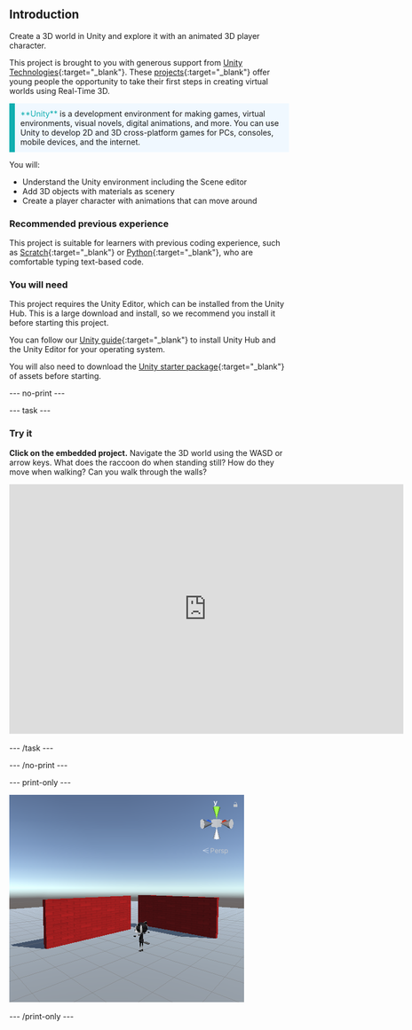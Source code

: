 ## Introduction

Create a 3D world in Unity and explore it with an animated 3D player character.

This project is brought to you with generous support from [Unity Technologies](https://unity.com/){:target="_blank"}.  These [projects](https://projects.raspberrypi.org/en/pathways/unity-intro){:target="_blank"} offer young people the opportunity to take their first steps in creating virtual worlds using Real-Time 3D.

<p style="border-left: solid; border-width:10px; border-color: #0faeb0; background-color: aliceblue; padding: 10px;">
<span style="color: #0faeb0">**Unity**</span> is a development environment for making games, virtual environments, visual novels, digital animations, and more. You can use Unity to develop 2D and 3D cross-platform games for PCs, consoles, mobile devices, and the internet.
</p>

You will:
+ Understand the Unity environment including the Scene editor
+ Add 3D objects with materials as scenery
+ Create a player character with animations that can move around

### Recommended previous experience
This project is suitable for learners with previous coding experience, such as [Scratch](https://projects.raspberrypi.org/en/pathways/scratch-intro){:target="_blank"} or [Python](https://projects.raspberrypi.org/en/pathways/python-intro){:target="_blank"}, who are comfortable typing text-based code.

### You will need
This project requires the Unity Editor, which can be installed from the Unity Hub. This is a large download and install, so we recommend you install it before starting this project.

You can follow our [Unity guide](https://projects.raspberrypi.org/en/projects/unity-guide){:target="_blank"} to install Unity Hub and the Unity Editor for your operating system.

You will also need to download the [Unity starter package](https://rpf.io/p/en/explore-a-3d-world-go){:target="_blank"} of assets before starting.

--- no-print ---

--- task ---
### Try it

**Click on the embedded project.** Navigate the 3D world using the WASD or arrow keys. What does the raccoon do when standing still? How do they move when walking? Can you walk through the walls?

<iframe allowtransparency="true" width="710" height="450" src="https://explore-a-3d-world-basic.rpfilt.repl.co" frameborder="0"></iframe>

--- /task ---

--- /no-print ---

--- print-only ---

![Completed project.](images/showcase_static.png)

--- /print-only ---
